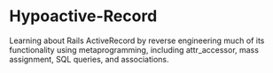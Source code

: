 Hypoactive-Record
==================
Learning about Rails ActiveRecord by reverse engineering much of its functionality using metaprogramming, including attr_accessor, mass assignment, SQL queries, and associations.
